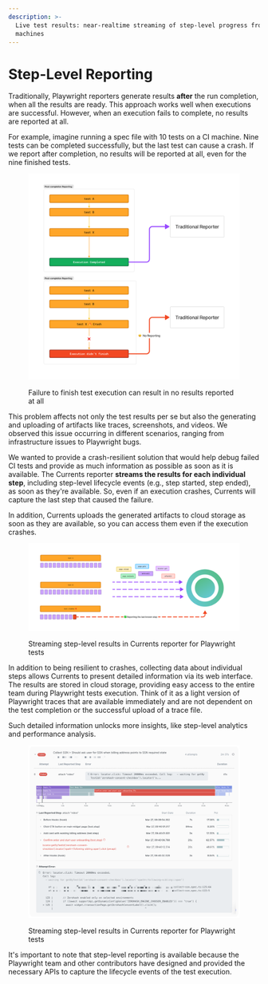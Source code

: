 ```yaml
---
description: >-
  Live test results: near-realtime streaming of step-level progress from CI
  machines
---
```


# Step-Level Reporting

Traditionally, Playwright reporters generate results **after** the run completion, when all the results are ready. This approach works well when executions are successful. However, when an execution fails to complete, no results are reported at all.

For example, imagine running a spec file with 10 tests on a CI machine. Nine tests can be completed successfully, but the last test can cause a crash. If we report after completion, no results will be reported at all, even for the nine finished tests.

<figure><img src="../../../.gitbook/assets/pw-reporting-failure.png" alt=""><figcaption><p>Failure to finish test execution can result in no results reported at all</p></figcaption></figure>

This problem affects not only the test results per se but also the generating and uploading of artifacts like traces, screenshots, and videos. We observed this issue occurring in different scenarios, ranging from infrastructure issues to Playwright bugs.

We wanted to provide a crash-resilient solution that would help debug failed CI tests and provide as much information as possible as soon as it is available. The Currents reporter **streams the results for each individual step**, including step-level lifecycle events (e.g., step started, step ended), as soon as they're available. So, even if an execution crashes, Currents will capture the last step that caused the failure.

In addition, Currents uploads the generated artifacts to cloud storage as soon as they are available, so you can access them even if the execution crashes.

<figure><img src="../../../.gitbook/assets/pw-currents-streaming (1).png" alt=""><figcaption><p>Streaming step-level results in Currents reporter for Playwright tests</p></figcaption></figure>

In addition to being resilient to crashes, collecting data about individual steps allows Currents to present detailed information via its web interface. The results are stored in cloud storage, providing easy access to the entire team during Playwright tests execution. Think of it as a light version of Playwright traces that are available immediately and are not dependent on the test completion or the successful upload of a trace file.

Such detailed information unlocks more insights, like step-level analytics and performance analysis.

<figure><img src="../../../.gitbook/assets/pw-step-level-browsing.png" alt=""><figcaption><p>Streaming step-level results in Currents reporter for Playwright tests</p></figcaption></figure>

It's important to note that step-level reporting is available because the Playwright team and other contributors have designed and provided the necessary APIs to capture the lifecycle events of the test execution.
